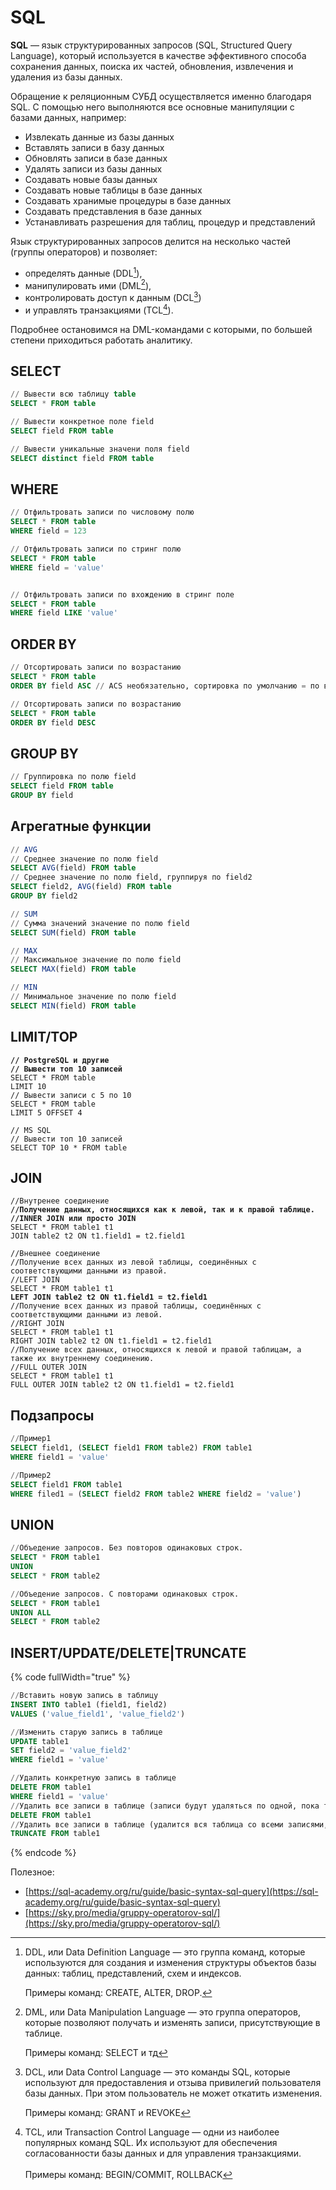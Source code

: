 # SQL

**SQL** — язык структурированных запросов (SQL, Structured Query Language), который используется в качестве эффективного способа сохранения данных, поиска их частей, обновления, извлечения и удаления из базы данных.

Обращение к реляционным СУБД осуществляется именно благодаря SQL. С помощью него выполняются все основные манипуляции с базами данных, например:

* Извлекать данные из базы данных
* Вставлять записи в базу данных
* Обновлять записи в базе данных
* Удалять записи из базы данных
* Создавать новые базы данных
* Создавать новые таблицы в базе данных
* Создавать хранимые процедуры в базе данных
* Создавать представления в базе данных
* Устанавливать разрешения для таблиц, процедур и представлений

Язык структурированных запросов делится на несколько частей (группы операторов) и позволяет:

* определять данные (DDL[^1]),
* манипулировать ими (DML[^2]),
* контролировать доступ к данным (DCL[^3])
* и управлять транзакциями (TCL[^4]).

Подробнее остановимся на DML-командами с которыми, по большей степени приходиться работать аналитику.&#x20;

## SELECT

```sql
// Вывести всю таблицу table
SELECT * FROM table

// Вывести конкретное поле field
SELECT field FROM table

// Вывести уникальные значени поля field
SELECT distinct field FROM table
```

## WHERE

```sql
// Отфильтровать записи по числовому полю
SELECT * FROM table
WHERE field = 123

// Отфильтровать записи по стринг полю
SELECT * FROM table
WHERE field = 'value'


// Отфильтровать записи по вхождению в стринг поле
SELECT * FROM table
WHERE field LIKE 'value'
```

## ORDER BY

```sql
// Отсортировать записи по возрастанию
SELECT * FROM table
ORDER BY field ASC // ACS необязательно, сортировка по умолчанию = по возрастанию

// Отсортировать записи по возрастанию
SELECT * FROM table
ORDER BY field DESC
```

## GROUP BY

```sql
// Группировка по полю field 
SELECT field FROM table
GROUP BY field
```

## Агрегатные функции

```sql
// AVG
// Среднее значение по полю field
SELECT AVG(field) FROM table
// Среднее значение по полю field, группируя по field2
SELECT field2, AVG(field) FROM table
GROUP BY field2

// SUM
// Сумма значений значение по полю field
SELECT SUM(field) FROM table

// MAX
// Максимальное значение по полю field
SELECT MAX(field) FROM table

// MIN
// Минимальное значение по полю field
SELECT MIN(field) FROM table
```

## LIMIT/TOP

<pre class="language-sql"><code class="lang-sql"><strong>// PostgreSQL и другие
</strong><strong>// Вывести топ 10 записей
</strong>SELECT * FROM table
LIMIT 10
// Вывести записи с 5 по 10
SELECT * FROM table
LIMIT 5 OFFSET 4

// MS SQL
// Вывести топ 10 записей
SELECT TOP 10 * FROM table
</code></pre>

## JOIN

<pre class="language-sql" data-full-width="true"><code class="lang-sql">//Внутренее соединение 
<strong>//Получение данных, относящихся как к левой, так и к правой таблице.
</strong><strong>//INNER JOIN или просто JOIN
</strong>SELECT * FROM table1 t1
JOIN table2 t2 ON t1.field1 = t2.field1

//Внешнее соединение
//Получение всех данных из левой таблицы, соединённых с соответствующими данными из правой.
//LEFT JOIN
SELECT * FROM table1 t1
<strong>LEFT JOIN table2 t2 ON t1.field1 = t2.field1
</strong>//Получение всех данных из правой таблицы, соединённых с соответствующими данными из левой.
//RIGHT JOIN
SELECT * FROM table1 t1
RIGHT JOIN table2 t2 ON t1.field1 = t2.field1
//Получение всех данных, относящихся к левой и правой таблицам, а также их внутреннему соединению.
//FULL OUTER JOIN
SELECT * FROM table1 t1
FULL OUTER JOIN table2 t2 ON t1.field1 = t2.field1
</code></pre>

## Подзапросы

```sql
//Пример1
SELECT field1, (SELECT field1 FROM table2) FROM table1
WHERE field1 = 'value'

//Пример2
SELECT field1 FROM table1
WHERE filed1 = (SELECT field2 FROM table2 WHERE field2 = 'value')
```

## UNION

```sql
//Объедение запросов. Без повторов одинаковых строк. 
SELECT * FROM table1
UNION
SELECT * FROM table2

//Объедение запросов. C повторами одинаковых строк. 
SELECT * FROM table1
UNION ALL
SELECT * FROM table2
```

## INSERT/UPDATE/DELETE|TRUNCATE

{% code fullWidth="true" %}
```sql
//Вставить новую запись в таблицу
INSERT INTO table1 (field1, field2)
VALUES ('value_field1', 'value_field2')

//Изменить старую запись в таблице
UPDATE table1
SET field2 = 'value_field2'
WHERE field1 = 'value'

//Удалить конкретную запись в таблице
DELETE FROM table1
WHERE field1 = 'value'
//Удалить все записи в таблице (записи будут удаляться по одной, пока таблица польностью не очистится)
DELETE FROM table1
//Удалить все записи в таблице (удалится вся таблица со всеми записями, после чего создастся новая пустая)
TRUNCATE FROM table1
```
{% endcode %}







Полезное: &#x20;

* [https://sql-academy.org/ru/guide/basic-syntax-sql-query](https://sql-academy.org/ru/guide/basic-syntax-sql-query)
* [https://sky.pro/media/gruppy-operatorov-sql/](https://sky.pro/media/gruppy-operatorov-sql/)

[^1]: DDL, или Data Definition Language — это группа команд, которые используются для создания и изменения структуры объектов базы данных: таблиц, представлений, схем и индексов.



    Примеры команд: CREATE, ALTER, DROP.

[^2]: DML, или Data Manipulation Language — это группа операторов, которые позволяют получать и изменять записи, присутствующие в таблице.&#x20;



    Примеры команд: SELECT и тд

[^3]: DCL, или Data Control Language — это команды SQL, которые используют для предоставления и отзыва привилегий пользователя базы данных. При этом пользователь не может откатить изменения. &#x20;



    Примеры команд: GRANT и REVOKE

[^4]: TCL, или Transaction Control Language — одни из наиболее популярных команд SQL. Их используют для обеспечения согласованности базы данных и для управления транзакциями. \
    \
    Примеры команд: BEGIN/COMMIT, ROLLBACK
